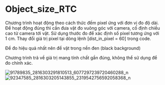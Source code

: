 # Object_size_RTC
Chương trình hoạt động theo cách thức đếm pixel ứng với đơn vị đo độ dài. Để hoạt động đúng thì cần đưa vật đo vuông góc với camera, cố định chiều cao từ camera tới vật. Sử dụng thước đo để xác định số pixel tương ứng với 1 cm. Thay đổi giá trị pixel tại dòng lệnh [dist_in_pixel = 60] trong code.

Để đo hiệu quả nhất nên để vật trong nền đen (black background)

Chương trình trả về giá trị mang tính chất gần đúng, không thể sử dụng để đo chính xác.

![91789835_2816303291810513_6077297239720460288_n](https://user-images.githubusercontent.com/71064702/92699891-54a5d280-f378-11ea-8c23-f59dbbf7448c.jpg)
![92347585_2816303205143855_2319542756592058368_n](https://user-images.githubusercontent.com/71064702/92699897-57a0c300-f378-11ea-85f5-9f2012d53f4b.jpg)
